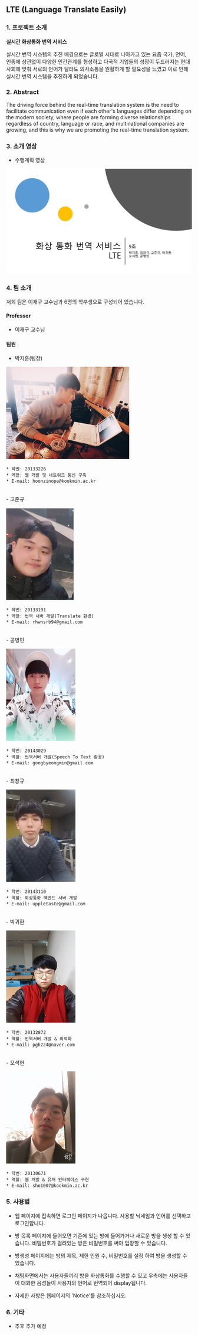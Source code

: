 ## LTE (Language Translate Easily)

### 1. 프로젝트 소개
**실시간 화상통화 번역 서비스**

   실시간 번역 시스템의 추진 배경으로는 글로벌 시대로 나아가고 있는 요즘 국가, 언어, 인종에 상관없이 다양한 인간관계를 형성하고 다국적 기업들의 성장이 두드러지는 현대 사회에 맞춰 서로의 언어가 달라도 의사소통을 원활하게 할 필요성을 느꼈고 이로 인해 실시간 번역 시스템을 추진하게 되었습니다.

### 2. Abstract

   The driving force behind the real-time translation system is the need to facilitate communication even if each other's languages differ depending on the modern society, where people are forming diverse relationships regardless of country, language or race, and multinational companies are growing, and this is why we are promoting the real-time translation system.
 
### 3. 소개 영상

- 수행계획 영상
 
[![image](./image/first.jpg)](https://youtu.be/bW6hij2PoGA)
  
### 4. 팀 소개
 저희 팀은 이재구 교수님과 6명의 학부생으로 구성되어 있습니다.
 
#### Professor
  - 이재구 교수님
 
#### 팀원
 
- 박지훈(팀장)

<img src="./image/Jihoon.jpg" height=250></img>
 
 ```
 * 학번: 20133226
 * 역할: 웹 개발 및 네트워크 통신 구축
 * E-mail: hoonzinope@kookmin.ac.kr
 ```
 
<br> 
- 고준규
 
<img src="./image/Joonkyu.jpg" height=250></img>
 
  ```
 * 학번: 20133191
 * 역할: 번역 서버 개발(Translate 환경)
 * E-mail: rhwnsrb94@gmail.com
 ```
 
<br>    
- 공병민
 
<img src="./image/Byungmin.jpg" height=250></img>
 
 ```
 * 학번: 20143029
 * 역할: 번역서버 개발(Speech To Text 환경)
 * E-mail: gongbyeongmin@gmail.com
 ```
 
 <br> 
- 최창규
 
<img src="./image/Changgyu.jpg" height=250></img>

 ```
 * 학번: 20143110
 * 역할: 화상통화 백엔드 서버 개발
 * E-mail: uppletaste@gmail.com
 ```
 
<br>  
- 박귀환
 
<img src="./image/Gwihwan.jpg" height=250></img>

 ```
 * 학번: 20132872
 * 역할: 번역서버 개발 & 최적화
 * E-mail: pgh224@naver.com
 ```
 
<br>  
- 오석현
 
<img src="./image/Seokhyun.jpg" height=250></img>

 ```
 * 학번: 20130671
 * 역할: 웹 개발 & 유저 인터페이스 구현
 * E-mail: sho1007@kookmin.ac.kr
 ```

### 5. 사용법

- 웹 페이지에 접속하면 로그인 페이지가 나옵니다. 사용할 닉네임과 언어를 선택하고 로그인합니다. 
  
- 방 목록 페이지에 들어오면 기존에 있는 방에 들어가거나 새로운 방을 생성 할 수 있습니다. 비밀번호가 걸려있는 방은 비밀번호를 써야 입장할 수 있습니다.
  
- 방생성 페이지에는 방의 제목, 제한 인원 수, 비밀번호를 설정 하여 방을 생성할 수 있습니다. 
  
- 채팅화면에서는 사용자들끼리 방을 화상통화를 수행할 수 있고 우측에는 사용자들이 대화한 음성들이 사용자의 언어로 번역되어 display됩니다.
  
- 자세한 사항은 웹페이지의 'Notice'를 참조하십시오.

### 6. 기타

- 추후 추가 예정
 
